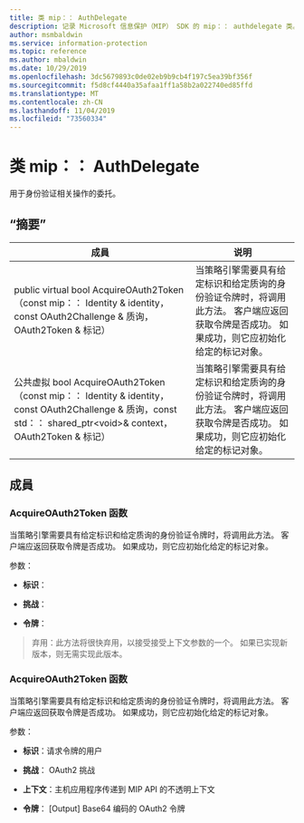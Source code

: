 ```yaml
---
title: 类 mip：： AuthDelegate
description: 记录 Microsoft 信息保护（MIP） SDK 的 mip：： authdelegate 类。
author: msmbaldwin
ms.service: information-protection
ms.topic: reference
ms.author: mbaldwin
ms.date: 10/29/2019
ms.openlocfilehash: 3dc5679893c0de02eb9b9cb4f197c5ea39bf356f
ms.sourcegitcommit: f5d8cf4440a35afaa1ff1a58b2a022740ed85ffd
ms.translationtype: MT
ms.contentlocale: zh-CN
ms.lasthandoff: 11/04/2019
ms.locfileid: "73560334"
---
```

# <a name="class-mipauthdelegate"></a>类 mip：： AuthDelegate 
用于身份验证相关操作的委托。
  
## <a name="summary"></a>“摘要”
 成員                        | 说明                                
--------------------------------|---------------------------------------------
public virtual bool AcquireOAuth2Token （const mip：： Identity & identity，const OAuth2Challenge & 质询，OAuth2Token & 标记）  |  当策略引擎需要具有给定标识和给定质询的身份验证令牌时，将调用此方法。 客户端应返回获取令牌是否成功。 如果成功，则它应初始化给定的标记对象。
公共虚拟 bool AcquireOAuth2Token （const mip：： Identity & identity，const OAuth2Challenge & 质询，const std：： shared_ptr\<void\>& context，OAuth2Token & 标记）  |  当策略引擎需要具有给定标识和给定质询的身份验证令牌时，将调用此方法。 客户端应返回获取令牌是否成功。 如果成功，则它应初始化给定的标记对象。
  
## <a name="members"></a>成員
  
### <a name="acquireoauth2token-function"></a>AcquireOAuth2Token 函数
当策略引擎需要具有给定标识和给定质询的身份验证令牌时，将调用此方法。 客户端应返回获取令牌是否成功。 如果成功，则它应初始化给定的标记对象。

参数：  
* **标识**： 


* **挑战**： 


* **令牌**： 


> 弃用：此方法将很快弃用，以接受接受上下文参数的一个。 如果已实现新版本，则无需实现此版本。
  
### <a name="acquireoauth2token-function"></a>AcquireOAuth2Token 函数
当策略引擎需要具有给定标识和给定质询的身份验证令牌时，将调用此方法。 客户端应返回获取令牌是否成功。 如果成功，则它应初始化给定的标记对象。

参数：  
* **标识**：请求令牌的用户 


* **挑战**： OAuth2 挑战 


* **上下文**：主机应用程序传递到 MIP API 的不透明上下文 


* **令牌**： [Output] Base64 编码的 OAuth2 令牌

